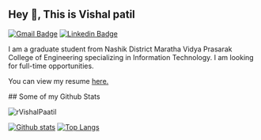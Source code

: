 ## Hey 👋, This is Vishal patil
[![Gmail Badge](https://img.shields.io/badge/-vishal.mane268@gmail.com-c14438?style=flat&logo=Gmail&logoColor=white&link=mailto:vishal.mane268@gmail.com)](mailto:vishl.mane268@gmail.com) 
[![Linkedin Badge](https://img.shields.io/badge/-rajk3770-0072b1?style=flat&logo=Linkedin&logoColor=white&link=https://www.linkedin.com/in/vishal-patil-298067207/)](https://www.linkedin.com/in/vishal-patil-298067207/) 
<p align='left'>I am a graduate student from Nashik District Maratha Vidya Prasarak College of Engineering specializing in Information Technology. I am looking for full-time opportunities.</p><p align='left'> You can view my resume <a href='https://drive.google.com/file/d/1tXl_kDF-JSeTlRqrp4Xra5AWveSePvYb/view?usp=sharing ' target=_blank><u>here</u>.</a></p>
## Some of my Github Stats
<p align=left> <img src=https://komarev.com/ghpvc/?username=VishalPaatil alt=rVishalPaatil /> </p>

[![Github stats](https://github-readme-stats.vercel.app/api?username=VishalPaatil&show_icons=true&include_all_commits=true)](https://github.com/VishalPaatil/github-readme-stats)
[![Top Langs](https://github-readme-stats.vercel.app/api/top-langs/?username=VishalPaatil&layout=compact)](https://github.com/VishalPAatil/github-readme-stats)
